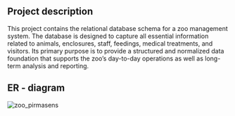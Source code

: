 ## Project description
This project contains the relational database schema for a zoo management system. The database is designed to capture all essential information related to animals, enclosures, staff, feedings, medical treatments, and visitors. Its primary purpose is to provide a structured and normalized data foundation that supports the zoo’s day-to-day operations as well as long-term analysis and reporting.


## ER - diagram
![zoo_pirmasens](https://github.com/user-attachments/assets/25453549-3ea3-4d06-b781-f7b99cc4965d)
